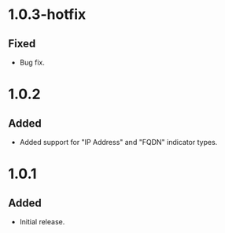# 1.0.3-hotfix
## Fixed
- Bug fix.

# 1.0.2
## Added
- Added support for "IP Address" and "FQDN" indicator types.

# 1.0.1
## Added
- Initial release.